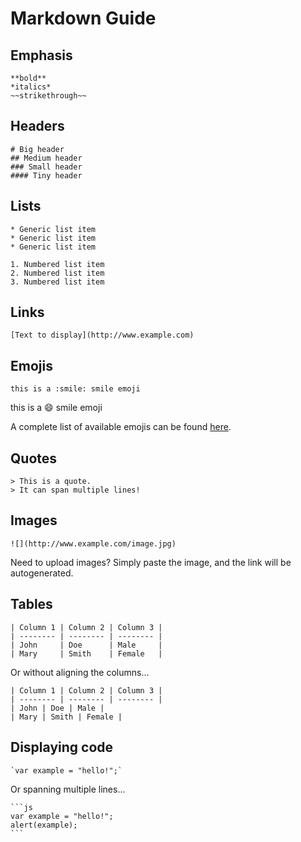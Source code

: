 # Markdown Guide

## Emphasis

    **bold**
    *italics*
    ~~strikethrough~~

## Headers

    # Big header
    ## Medium header
    ### Small header
    #### Tiny header

## Lists

    * Generic list item
    * Generic list item
    * Generic list item

    1. Numbered list item
    2. Numbered list item
    3. Numbered list item

## Links

    [Text to display](http://www.example.com)

## Emojis

    this is a :smile: smile emoji

this is a :smile: smile emoji

A complete list of available emojis can be found [here](https://github.com/showdownjs/showdown/wiki/emojis).

## Quotes

    > This is a quote.
    > It can span multiple lines!

## Images

    ![](http://www.example.com/image.jpg)

Need to upload images? Simply paste the image, and the link will be autogenerated.

## Tables

    | Column 1 | Column 2 | Column 3 |
    | -------- | -------- | -------- |
    | John     | Doe      | Male     |
    | Mary     | Smith    | Female   |

Or without aligning the columns...

    | Column 1 | Column 2 | Column 3 |
    | -------- | -------- | -------- |
    | John | Doe | Male |
    | Mary | Smith | Female |

## Displaying code

    `var example = "hello!";`

Or spanning multiple lines...

    ```js
    var example = "hello!";
    alert(example);
    ```
